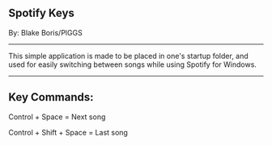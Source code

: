 Spotify Keys
------------------------
By: Blake Boris/PlGGS

------------------------

This simple application is made to be placed in one's startup folder, and used for easily switching between songs while using Spotify for Windows.

------------------------

Key Commands:
------------------------
Control + Space = Next song

Control + Shift + Space = Last song
